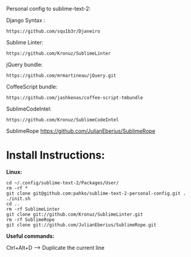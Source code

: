 Personal config to sublime-text-2:

Django Syntax :

    https://github.com/squ1b3r/Djaneiro

Sublime Linter:

    https://github.com/Kronuz/SublimeLinter

jQuery bundle:

    https://github.com/mrmartineau/jQuery.git

CoffeeScript bundle:

    https://github.com/jashkenas/coffee-script-tmbundle

SublimeCodeIntel:

    https://github.com/Kronuz/SublimeCodeIntel
    
SublimeRope
    https://github.com/JulianEberius/SublimeRope

# Install Instructions:

**Linux:**

    cd ~/.config/sublime-text-2/Packages/User/
    rm -rf *
    git clone git@github.com:pahko/sublime-text-2-personal-config.git .
    ./init.sh
    cd ..
    rm -rf SublimeLinter
    git clone git://github.com/Kronuz/SublimeLinter.git
    rm -rf SublimeRope
    git clone git://github.com/JulianEberius/SublimeRope.git

**Useful commands:**

Ctrl+Alt+D  --> Duplicate the current line